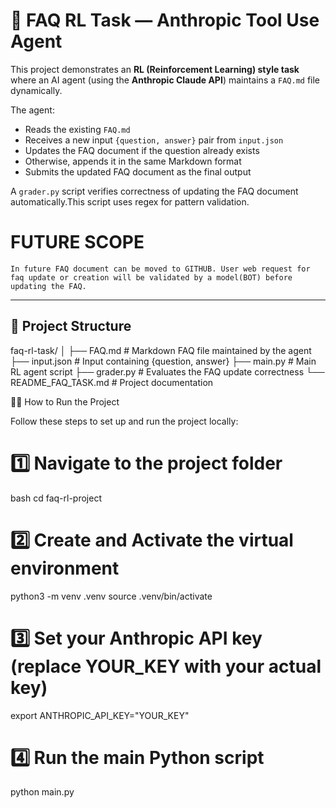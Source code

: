 # 🤖 FAQ RL Task — Anthropic Tool Use Agent

This project demonstrates an **RL (Reinforcement Learning) style task** where an AI agent (using the **Anthropic Claude API**) maintains a `FAQ.md` file dynamically.

The agent:
- Reads the existing `FAQ.md`
- Receives a new input `{question, answer}` pair from `input.json`
- Updates the FAQ document if the question already exists
- Otherwise, appends it in the same Markdown format
- Submits the updated FAQ document as the final output

A `grader.py` script verifies correctness of updating the FAQ document automatically.This script uses regex for pattern validation.

# FUTURE SCOPE
    In future FAQ document can be moved to GITHUB. User web request for faq update or creation will be validated by a model(BOT) before updating the FAQ.

---

## 📁 Project Structure

faq-rl-task/
│
├── FAQ.md # Markdown FAQ file maintained by the agent
├── input.json # Input containing {question, answer}
├── main.py # Main RL agent script
├── grader.py # Evaluates the FAQ update correctness
└── README_FAQ_TASK.md # Project documentation

🏃‍♀️ How to Run the Project

Follow these steps to set up and run the project locally:

# 1️⃣ Navigate to the project folder
bash
cd faq-rl-project

# 2️⃣ Create and Activate the virtual environment
python3 -m venv .venv
source .venv/bin/activate

# 3️⃣ Set your Anthropic API key (replace YOUR_KEY with your actual key)
export ANTHROPIC_API_KEY="YOUR_KEY"

# 4️⃣ Run the main Python script
python main.py